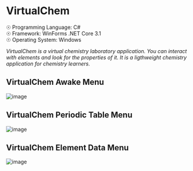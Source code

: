 # VirtualChem

☉ Programming Language: C# <br>
☉ Framework: WinForms .NET Core 3.1 <br>
☉ Operating System: Windows <br>

<i>VirtualChem is a virtual chemistry laboratory application. You can interact with elements and look for the properties of it. It is a ligthweight chemistry application for chemistry learners.</i>

## VirtualChem Awake Menu

![image](https://user-images.githubusercontent.com/65850970/137248859-9ad7bc82-5759-4610-9b9c-26b202f68a41.png)

## VirtualChem Periodic Table Menu

![image](https://user-images.githubusercontent.com/65850970/137248900-d60297d9-2e81-410f-9233-378c03ad4e72.png)

## VirtualChem Element Data Menu

![image](https://user-images.githubusercontent.com/65850970/137248917-5c2c64d2-8516-46cd-9b4c-994453fdbb13.png)
